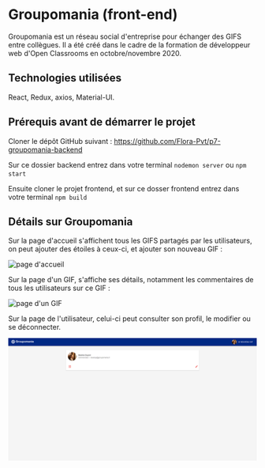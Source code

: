 # Groupomania (front-end)

Groupomania est un réseau social d'entreprise pour échanger des GIFS entre collègues. Il a été créé dans le cadre de la formation de développeur web d'Open Classrooms en octobre/novembre 2020.


## Technologies utilisées

React, Redux, axios, Material-UI.


## Prérequis avant de démarrer le projet

Cloner le dépôt GitHub suivant : https://github.com/Flora-Pvt/p7-groupomania-backend

Sur ce dossier backend entrez dans votre terminal `nodemon server` ou `npm start`

Ensuite cloner le projet frontend, et sur ce dosser frontend entrez dans votre terminal `npm build`


## Détails sur Groupomania

Sur la page d'accueil s'affichent tous les GIFS partagés par les utilisateurs, on peut ajouter des étoiles à ceux-ci, et ajouter son nouveau GIF :

![page d'accueil](https://raw.githubusercontent.com/Flora-Pvt/p7-groupomania-frontend/master/public/images/groupomania-home.png)

Sur la page d'un GIF, s'affiche ses détails, notamment les commentaires de tous les utilisateurs sur ce GIF :

![page d'un GIF](https://raw.githubusercontent.com/Flora-Pvt/p7-groupomania-frontend/master/public/images/groupomania-gif.jpg)

Sur la page de l'utilisateur, celui-ci peut consulter son profil, le modifier ou se déconnecter.

![page d'accueil](https://raw.githubusercontent.com/Flora-Pvt/p7-groupomania-frontend/master/public/images/groupomania-user.png)
